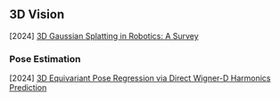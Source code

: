 ## 3D Vision

[2024] [3D Gaussian Splatting in Robotics: A Survey](https://arxiv.org/abs/2410.12262)



### Pose Estimation

[2024] [3D Equivariant Pose Regression via Direct Wigner-D Harmonics Prediction](https://arxiv.org/abs/2411.00543)